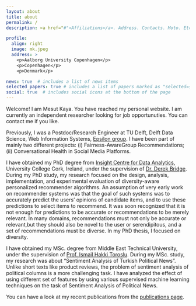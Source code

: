 ```yaml
---
layout: about
title: about
permalink: /
description: <a href="#">Affiliations</a>. Address. Contacts. Moto. Etc.

profile:
  align: right
  image: mk.jpeg
  address: >
    <p>Aalborg University Copenhagen</p>
    <p>Copenhagen</p>
    <p>Denmark</p>

news: true  # includes a list of news items
selected_papers: true # includes a list of papers marked as "selected={true}"
social: true  # includes social icons at the bottom of the page
---
```


Welcome! I am Mesut Kaya. You have reached my personal website. I am currently an independent researcher looking for job opportunuties. You can contact me if you like. 

Previously, I was a Postdoc/Research Engineer at TU Delft, Delft Data Science, Web Information Systems, [Epsilon group](https://www.tudelft.nl/en/eemcs/the-faculty/departments/software-technology/web-information-systems/projects/epsilon-lab/). I have been part of mainly two different projects: (i) Fairness-AwareGroup Recommendations; (ii) Conversational Health in Social Media Platforms. 

I have obtained my PhD degree from [Insight Centre for Data Analytics](https://www.insight-centre.org/), University College Cork, Ireland, under the supervision of [Dr. Derek Bridge](http://www.cs.ucc.ie/~dgb/). During my PhD study, my research focused on the design, analysis, implementation, and experimental evaluation of diversity-aware personalized recommender algorithms. An assumption of very early work on recommender systems was that the goal of such systems was to accurately predict the users’ opinions of candidate items, and to use these predictions to select items to recommend. It was soon recognized that it is not enough for predictions to be accurate or recommendations to be merely relevant. In many domains, recommendations must not only be accurate or relevant,but they should also be novel to the user or serendipitous, and a set of recommendations must be diverse. In my PhD thesis, I focused on diversity.

I have obtained my MSc. degree from Middle East Technical University, under the supervision of [Prof. Ismail Hakki Toroslu](http://user.ceng.metu.edu.tr/~toroslu/). During my MSc. study, my research was about “Sentiment Analysis of Turkish Political News”. Unlike short texts like product reviews, the problem of sentiment analysis of political columns is a more challenging task. I have analyzed the effect of using different set of features by using various supervised machine learning techniques on the task of Sentiment Analysis of Political News.

You can have a look at my recent publications from the [publications page](/publications/).

